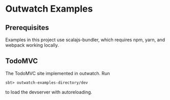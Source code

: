 Outwatch Examples
===

Prerequisites
---
Examples in this project use scalajs-bundler, which requires npm, yarn, and webpack working locally.

TodoMVC
--

The TodoMVC site implemented in outwatch. Run

```
sbt> outwatch-examples-directory/dev
```

to load the devserver with autoreloading.
